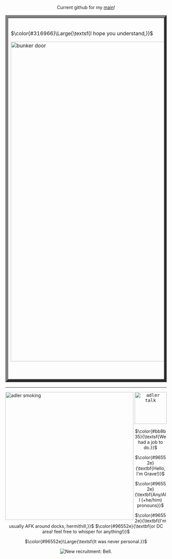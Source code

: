   <div align="center">

Current github for my [main](https://github.com/Vexuliii)!


 <table border="8">
     <tr>
       <td>
         <br>
  <div align="left">
     
  $\color{#316966}\Large{\textsf{I hope you understand,}}$
  </div>
<img src="https://64.media.tumblr.com/7988800e21fc1267a871af3dfb042dd9/08c82feca3bf90bb-2c/s1280x1920/e02c203f89ed569b5d1eed3135e3a573fc52187c.pnj" width="1000" align="center" alt="bunker door" title="DONT LOOK DONT LOOK IM NOT DONE YET">
<br>
<div align="right">
  
$\color{#316966}\Large{\textsf{It was never personal.}}$ 
  <br>
   </div>
    </td>
  </tr>
</table>

  </div>

<hr>

   <img src="https://64.media.tumblr.com/d6ca9c1692e9e77e8709d7d97e8322b0/e557ac967605794e-f3/s400x600/042e970d5541d7e4e67a0b3514cac8f1d525a732.webp" align="left" width="400" alt="adler smoking" title="im gonna fucking kill him"> 

<div align="center">
  
  <kbd><img src="https://media1.tenor.com/m/aJhMAl6hDPgAAAAd/black-ops-6-adler.gif" align="center" width="100" alt="adler talk" title="what a yapper">
<br>

$\color{#bb8b35}{\textsf{We had a job to do.}}$
</kbd>


$\color{#96552e}{\textbf{Hello, I'm Grave!}}$

$\color{#96552e}{\textbf{Any/All (+he/him) pronouns}}$

$\color{#96552e}{\textbf{I'm usually AFK around docks, hermithill,}}$
$\color{#96552e}{\textbf{or DC area! feel free to whisper for anything!}}$

$\color{#96552e}\Large{\textsf{It was never personal.}}$
   <p align="center"><img src="https://komarev.com/ghpvc/?username=METALGRAVE&color=316966&style=for-the-badge&label=CIA+MEMBERS:" title="New recruitment: Bell."></p>

